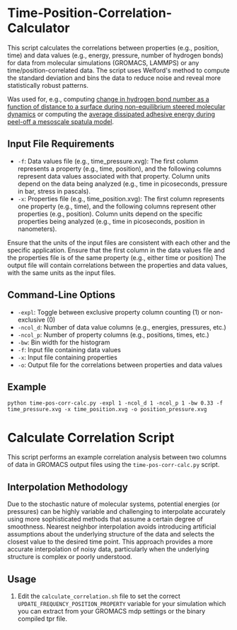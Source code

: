 # Time-Position-Correlation-Calculator

This script calculates the correlations between properties (e.g., position, time) and data values (e.g., energy, pressure, number of hydrogen bonds) for data from molecular simulations (GROMACS, LAMMPS) or any time/position-correlated data. The script uses Welford's method to compute the standard deviation and bins the data to reduce noise and reveal more statistically robust patterns.

Was used for, e.g., computing [change in hydrogen bond number as a function of distance to a surface during non-equilibrium steered molecular dynamics](https://pubs.acs.org/doi/full/10.1021/acsnano.2c08627) or computing the [average dissipated adhesive energy during peel-off a mesoscale spatula model](https://onlinelibrary.wiley.com/doi/full/10.1002/smll.202201674).

## Input File Requirements

- `-f`: Data values file (e.g., time_pressure.xvg): The first column represents a property (e.g., time, position), and the following columns represent data values associated with that property. Column units depend on the data being analyzed (e.g., time in picoseconds, pressure in bar, stress in pascals).
- `-x`: Properties file (e.g., time_position.xvg): The first column represents one property (e.g., time), and the following columns represent other properties (e.g., position). Column units depend on the specific properties being analyzed (e.g., time in picoseconds, position in nanometers).

Ensure that the units of the input files are consistent with each other and the specific application.
Ensure that the first column in the data values file and the properties file is of the same property (e.g., either time or position)
The output file will contain correlations between the properties and data values, with the same units as the input files.

## Command-Line Options

- `-expl`: Toggle between exclusive property column counting (1) or non-exclusive (0)
- `-ncol_d`: Number of data value columns (e.g., energies, pressures, etc.)
- `-ncol_p`: Number of property columns (e.g., positions, times, etc.)
- `-bw`: Bin width for the histogram
- `-f`: Input file containing data values
- `-x`: Input file containing properties
- `-o`: Output file for the correlations between properties and data values

## Example
```
python time-pos-corr-calc.py -expl 1 -ncol_d 1 -ncol_p 1 -bw 0.33 -f time_pressure.xvg -x time_position.xvg -o position_pressure.xvg
```


# Calculate Correlation Script

This script performs an example correlation analysis between two columns of data in GROMACS output files using the `time-pos-corr-calc.py` script.

## Interpolation Methodology

Due to the stochastic nature of molecular systems, potential energies (or pressures) can be highly variable and challenging to interpolate accurately using more sophisticated methods that assume a certain degree of smoothness. Nearest neighbor interpolation avoids introducing artificial assumptions about the underlying structure of the data and selects the closest value to the desired time point. This approach provides a more accurate interpolation of noisy data, particularly when the underlying structure is complex or poorly understood.

## Usage

1. Edit the `calculate_correlation.sh` file to set the correct `UPDATE_FREQUENCY_POSITION_PROPERTY` variable for your simulation which you can extract from your GROMACS mdp settings or the binary compiled tpr file.





